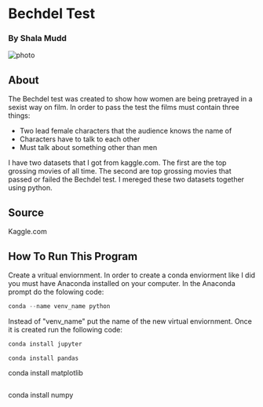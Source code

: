 # Bechdel Test
### By Shala Mudd

![photo](https://variety.com/wp-content/uploads/2022/11/MCDDEWE_FE012.jpg?w=681&h=383&crop=1&resize=681%2C383)

## About

The Bechdel test was created to show how women are being pretrayed in a sexist way on film. In order to pass the test the films must contain three things:
 - Two lead female characters that the audience knows the name of 
 - Characters have to talk to each other
 - Must talk about something other than men

I have two datasets that I got from kaggle.com. The first are the top grossing movies of all time. The second are top grossing movies that passed or failed the Bechdel test. I mereged these two datasets together using python. 

## Source 
Kaggle.com

## How To Run This Program 

Create a vritual enviornment. 
In order to create a conda enviorment like I did you must have Anaconda installed on your computer. In the Anaconda prompt do the folowing code:
```python
conda --name venv_name python
```

Instead of "venv_name" put the name of the new virtual enviornment. Once it is created run the following code:
```python
conda install jupyter 
```
```
conda install pandas
```
conda install matplotlib
```
```
conda install numpy
```
